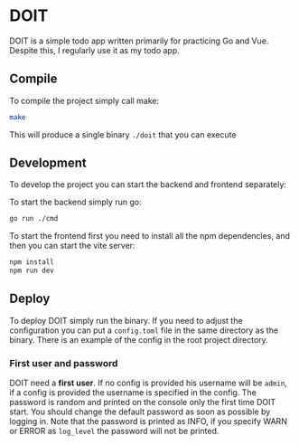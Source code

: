 # DOIT

DOIT is a simple todo app written primarily for practicing Go and Vue. Despite 
this, I regularly use it as my todo app.

## Compile

To compile the project simply call make:
```bash
make
```
This will produce a single binary `./doit` that you can execute

## Development

To develop the project you can start the backend and frontend separately:

To start the backend simply run go:
```bash
go run ./cmd
```

To start the frontend first you need to install all the npm dependencies, and 
then you can start the vite server:
```bash
npm install
npm run dev
```

## Deploy

To deploy DOIT simply run the binary. If you need to adjust the configuration 
you can put a `config.toml` file in the same directory as the binary. There is
an example of the config in the root project directory.

### First user and password

DOIT need a **first user**. If no config is provided his username will be 
`admin`, if a config is provided the username is specified in the config. The 
password is random and printed on the console only the first time DOIT start. 
You should change the default password as soon as possible by logging in.
Note that the password is printed as INFO, if you specify WARN or ERROR as 
`log_level` the password will not be printed.
